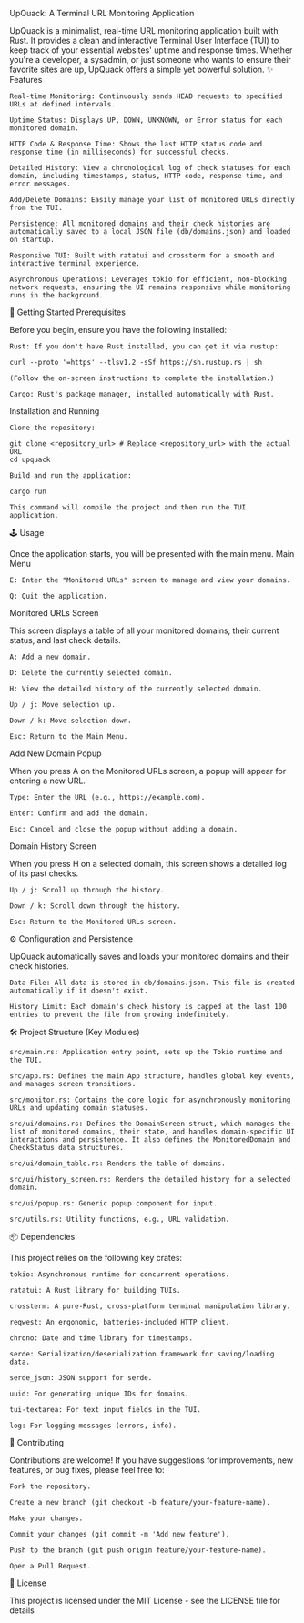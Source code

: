 UpQuack: A Terminal URL Monitoring Application

UpQuack is a minimalist, real-time URL monitoring application built with Rust. It provides a clean and interactive Terminal User Interface (TUI) to keep track of your essential websites' uptime and response times. Whether you're a developer, a sysadmin, or just someone who wants to ensure their favorite sites are up, UpQuack offers a simple yet powerful solution.
✨ Features

    Real-time Monitoring: Continuously sends HEAD requests to specified URLs at defined intervals.

    Uptime Status: Displays UP, DOWN, UNKNOWN, or Error status for each monitored domain.

    HTTP Code & Response Time: Shows the last HTTP status code and response time (in milliseconds) for successful checks.

    Detailed History: View a chronological log of check statuses for each domain, including timestamps, status, HTTP code, response time, and error messages.

    Add/Delete Domains: Easily manage your list of monitored URLs directly from the TUI.

    Persistence: All monitored domains and their check histories are automatically saved to a local JSON file (db/domains.json) and loaded on startup.

    Responsive TUI: Built with ratatui and crossterm for a smooth and interactive terminal experience.

    Asynchronous Operations: Leverages tokio for efficient, non-blocking network requests, ensuring the UI remains responsive while monitoring runs in the background.

🚀 Getting Started
Prerequisites

Before you begin, ensure you have the following installed:

    Rust: If you don't have Rust installed, you can get it via rustup:

    curl --proto '=https' --tlsv1.2 -sSf https://sh.rustup.rs | sh

    (Follow the on-screen instructions to complete the installation.)

    Cargo: Rust's package manager, installed automatically with Rust.

Installation and Running

    Clone the repository:

    git clone <repository_url> # Replace <repository_url> with the actual URL
    cd upquack

    Build and run the application:

    cargo run

    This command will compile the project and then run the TUI application.

🕹️ Usage

Once the application starts, you will be presented with the main menu.
Main Menu

    E: Enter the "Monitored URLs" screen to manage and view your domains.

    Q: Quit the application.

Monitored URLs Screen

This screen displays a table of all your monitored domains, their current status, and last check details.

    A: Add a new domain.

    D: Delete the currently selected domain.

    H: View the detailed history of the currently selected domain.

    Up / j: Move selection up.

    Down / k: Move selection down.

    Esc: Return to the Main Menu.

Add New Domain Popup

When you press A on the Monitored URLs screen, a popup will appear for entering a new URL.

    Type: Enter the URL (e.g., https://example.com).

    Enter: Confirm and add the domain.

    Esc: Cancel and close the popup without adding a domain.

Domain History Screen

When you press H on a selected domain, this screen shows a detailed log of its past checks.

    Up / j: Scroll up through the history.

    Down / k: Scroll down through the history.

    Esc: Return to the Monitored URLs screen.

⚙️ Configuration and Persistence

UpQuack automatically saves and loads your monitored domains and their check histories.

    Data File: All data is stored in db/domains.json. This file is created automatically if it doesn't exist.

    History Limit: Each domain's check history is capped at the last 100 entries to prevent the file from growing indefinitely.

🛠️ Project Structure (Key Modules)

    src/main.rs: Application entry point, sets up the Tokio runtime and the TUI.

    src/app.rs: Defines the main App structure, handles global key events, and manages screen transitions.

    src/monitor.rs: Contains the core logic for asynchronously monitoring URLs and updating domain statuses.

    src/ui/domains.rs: Defines the DomainScreen struct, which manages the list of monitored domains, their state, and handles domain-specific UI interactions and persistence. It also defines the MonitoredDomain and CheckStatus data structures.

    src/ui/domain_table.rs: Renders the table of domains.

    src/ui/history_screen.rs: Renders the detailed history for a selected domain.

    src/ui/popup.rs: Generic popup component for input.

    src/utils.rs: Utility functions, e.g., URL validation.

📦 Dependencies

This project relies on the following key crates:

    tokio: Asynchronous runtime for concurrent operations.

    ratatui: A Rust library for building TUIs.

    crossterm: A pure-Rust, cross-platform terminal manipulation library.

    reqwest: An ergonomic, batteries-included HTTP client.

    chrono: Date and time library for timestamps.

    serde: Serialization/deserialization framework for saving/loading data.

    serde_json: JSON support for serde.

    uuid: For generating unique IDs for domains.

    tui-textarea: For text input fields in the TUI.

    log: For logging messages (errors, info).

🤝 Contributing

Contributions are welcome! If you have suggestions for improvements, new features, or bug fixes, please feel free to:

    Fork the repository.

    Create a new branch (git checkout -b feature/your-feature-name).

    Make your changes.

    Commit your changes (git commit -m 'Add new feature').

    Push to the branch (git push origin feature/your-feature-name).

    Open a Pull Request.

📄 License

This project is licensed under the MIT License - see the LICENSE file for details
